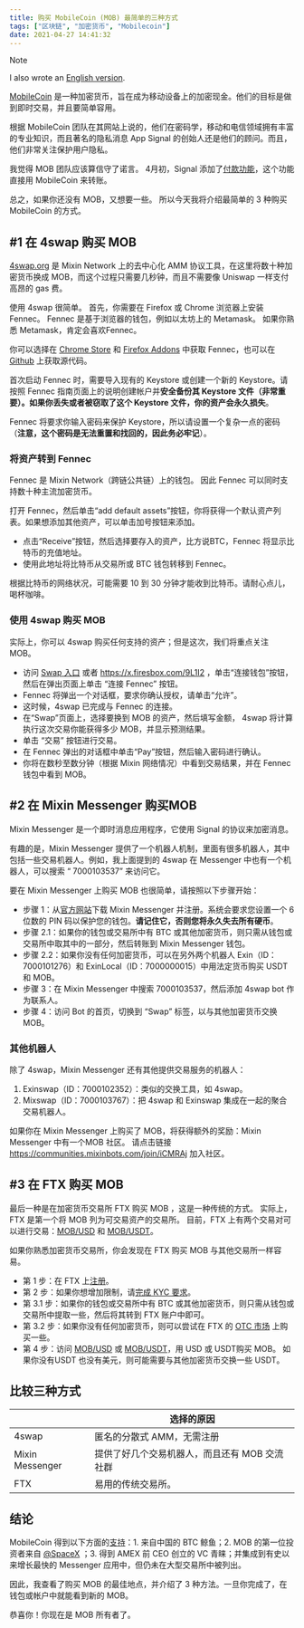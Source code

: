 ```yaml
---
title: 购买 MobileCoin (MOB) 最简单的三种方式
tags: ["区块链", "加密货币", "Mobilecoin"]
date: 2021-04-27 14:41:32
---
```


> [!NOTE]
> I also wrote an [English version](./3-easiest-ways-to-buy-mobilecoin).


[MobileCoin](https://www.mobilecoin.com/) 是一种加密货币，旨在成为移动设备上的加密现金。他们的目标是做到即时交易，并且要简单容用。

根据 MobileCoin 团队在其网站上说的，他们在密码学，移动和电信领域拥有丰富的专业知识，而且著名的隐私消息 App Signal 的创始人还是他们的顾问。而且，他们非常关注保护用户隐私。

我觉得 MOB 团队应该算信守了诺言。 4月初，Signal 添加了[付款功能](https://www.wired.com/story/signal-mobilecoin-payments-messaging-cryptocurrency/)，这个功能直接用 MobileCoin 来转账。

总之，如果你还没有 MOB，又想要一些。 所以今天我将介绍最简单的 3 种购买 MobileCoin 的方式。

## #1 在 4swap 购买 MOB

[4swap.org](https://www.4swap.org) 是 Mixin Network 上的去中心化 AMM 协议工具，在这里将数十种加密货币换成 MOB，而这个过程只需要几秒钟，而且不需要像 Uniswap 一样支付高昂的 gas 费。

使用 4swap 很简单。 首先，你需要在 Firefox 或 Chrome 浏览器上安装 Fennec。 Fennec 是基于浏览器的钱包，例如以太坊上的 Metamask。 如果你熟悉 Metamask，肯定会喜欢Fennec。

你可以选择在 [Chrome Store](https://chrome.google.com/webstore/detail/fennec/eincngenkhohbbfpkohipekcmnkfamjp) 和 [Firefox Addons](https://addons.mozilla.org/en-US/firefox/addon/fox_fennec/) 中获取 Fennec，也可以在 [Github](https://github.com/fox-one/fennec) 上获取源代码。

首次启动 Fennec 时，需要导入现有的 Keystore 或创建一个新的 Keystore。请按照 Fennec 指南页面上的说明创建帐户并**安全备份其 Keystore 文件（非常重要）。如果你丢失或者被窃取了这个 Keystore 文件，你的资产会永久损失**。

Fennec 将要求你输入密码来保护 Keystore，所以请设置一个复杂一点的密码（**注意，这个密码是无法重置和找回的，因此务必牢记**）。

### 将资产转到 Fennec

Fennec 是 Mixin Network（跨链公共链）上的钱包。 因此 Fennec 可以同时支持数十种主流加密货币。

打开 Fennec，然后单击“add default assets”按钮，你将获得一个默认资产列表。如果想添加其他资产，可以单击加号按钮来添加。

- 点击“Receive”按钮，然后选择要存入的资产，比方说BTC，Fennec 将显示比特币的充值地址。
- 使用此地址将比特币从交易所或 BTC 钱包转移到 Fennec。

根据比特币的网络状况，可能需要 10 到 30 分钟才能收到比特币。请耐心点儿，喝杯咖啡。

### 使用 4swap 购买 MOB

实际上，你可以 4swap 购买任何支持的资产；但是这次，我们将重点关注 MOB。

- 访问 [Swap 入口](https://app.4swap.org/#/swap?input=c6d0c728-2624-429b-8e0d-d9d19b6592fa&output=eea900a8-b327-488c-8d8d-1428702fe240) 或者 https://x.firesbox.com/9L1I2 ，单击“连接钱包”按钮，然后在弹出页面上单击 “连接 Fennec” 按钮。
- Fennec 将弹出一个对话框，要求你确认授权，请单击“允许”。
- 这时候，4swap 已完成与 Fennec 的连接。
- 在“Swap”页面上，选择要换到 MOB 的资产，然后填写金额， 4swap 将计算执行这次交易你能获得多少 MOB，并显示预测结果。
- 单击 “交易” 按钮进行交易。
- 在 Fennec 弹出的对话框中单击“Pay”按钮，然后输入密码进行确认。
- 你将在数秒至数分钟（根据 Mixin 网络情况）中看到交易结果，并在 Fennec 钱包中看到 MOB。



## #2 在 Mixin Messenger 购买MOB

Mixin Messenger 是一个即时消息应用程序，它使用 Signal 的协议来加密消息。

有趣的是，Mixin Messenger 提供了一个机器人机制，里面有很多机器人，其中包括一些交易机器人。例如，我上面提到的 4swap 在 Messenger 中也有一个机器人，可以搜索 “ 7000103537” 来访问它。

要在 Mixin Messenger 上购买 MOB 也很简单，请按照以下步骤开始：

- 步骤 1：从[官方网站](https://mixin.one)下载 Mixin Messenger 并注册。系统会要求您设置一个 6 位数的 PIN 码以保护您的钱包。**请记住它，否则您将永久失去所有硬币**。
- 步骤 2.1：如果你的钱包或交易所中有 BTC 或其他加密货币，则只需从钱包或交易所中取其中的一部分，然后转账到 Mixin Messenger 钱包。
- 步骤 2.2：如果你没有任何加密货币，可以在另外两个机器人 Exin（ID：7000101276）和 ExinLocal（ID：7000000015）中用法定货币购买 USDT 和 MOB。
- 步骤 3：在 Mixin Messenger 中搜索 7000103537，然后添加 4swap bot 作为联系人。
- 步骤 4：访问 Bot 的首页，切换到 “Swap” 标签，以与其他加密货币交换 MOB。

### 其他机器人

除了 4swap，Mixin Messenger 还有其他提供交易服务的机器人：

1. Exinswap（ID：7000102352）：类似的交换工具，如 4swap。
2. Mixswap（ID：7000103767）：把 4swap 和 Exinswap 集成在一起的聚合交易机器人。

如果你在 Mixin Messenger 上购买了 MOB，将获得额外的奖励：Mixin Messenger 中有一个MOB 社区。 请点击链接 https://communities.mixinbots.com/join/iCMRAj 加入社区。



## #3 在 FTX 购买 MOB

最后一种是在加密货币交易所 FTX 购买 MOB ，这是一种传统的方式。 实际上，FTX 是第一个将 MOB 列为可交易资产的交易所。 目前，FTX 上有两个交易对可以进行交易：[MOB/USD](https://ftx.com/trade/MOB/USD) 和 [MOB/USDT](https://ftx.com/trade/MOB/USDT)。

如果你熟悉加密货币交易所，你会发现在 FTX 购买 MOB 与其他交易所一样容易。

- 第 1 步：在 FTX 上[注册](https://ftx.com)。
- 第 2 步：如果你想增加限制，请[完成 KYC 要求](https://help.ftx.com/hc/en-us/articles/360027668192-Individual-Account-KYC)。
- 第 3.1 步：如果你的钱包或交易所中有 BTC 或其他加密货币，则只需从钱包或交易所中提取一些，然后将其转到 FTX 账户中即可。
- 第 3.2 步：如果你没有任何加密货币，则可以尝试在 FTX 的 [OTC 市场](https://otc.ftx.com/) 上购买一些。
- 第 4 步：访问 [MOB/USD](https://ftx.com/trade/MOB/USD) 或 [MOB/USDT](https://ftx.com/trade/MOB/USDT)，用 USD 或 USDT购买  MOB。 如果你没有USDT 也没有美元，则可能需要与其他加密货币交换一些 USDT。



## 比较三种方式

|                 | 选择的原因                                    |
| --------------- | --------------------------------------------- |
| 4swap           | 匿名的分散式 AMM，无需注册                    |
| Mixin Messenger | 提供了好几个交易机器人，而且还有 MOB 交流社群 |
| FTX             | 易用的传统交易所。                            |



## 结论

MobileCoin 得到以下方面的[支持](https://twitter.com/wheatpond/status/1386486430009024516)：1. 来自中国的 BTC 鲸鱼；2. MOB 的第一位投资者来自 [@SpaceX](https://twitter.com/SpaceX) ；3. 得到 AMEX 前 CEO 创立的 VC 青睐；并集成到有史以来增长最快的 Messenger 应用中，但仍未在大型交易所中被列出。

因此，我查看了购买 MOB 的最佳地点，并介绍了 3 种方法。一旦你完成了，在钱包或帐户中就能看到新的 MOB。

恭喜你！你现在是 MOB 所有者了。